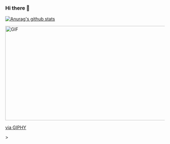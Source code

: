 ### Hi there 👋

[![Anurag's github stats](https://github-readme-stats.vercel.app/api?username=shivambhat)](https://github.com/shivambhat/github-readme-stats)



<div align="left">
<img height="300" width="700" alt="GIF" align="center" src="https://github.com/<iframe src="https://giphy.com/embed/aDS8SjVtS3Mwo" width="480" height="361" frameBorder="0" class="giphy-embed" allowFullScreen></iframe><p><a href="https://giphy.com/gifs/bleach-kisuke-urahara-aDS8SjVtS3Mwo">via GIPHY</a></p>>



</div>

</br>
</br>
</br>


<!--
**shivambhat/shivambhat** is a ✨ _special_ ✨ repository because its `README.md` (this file) appears on your GitHub profile.




Here are some ideas to get you started:

- 🔭 I’m currently working on ...
- 🌱 I’m currently learning ...
- 👯 I’m looking to collaborate on ...
- 🤔 I’m looking for help with ...
- 💬 Ask me about ...
- 📫 How to reach me: ...
- 😄 Pronouns: ...
- ⚡ Fun fact: ...
-->
